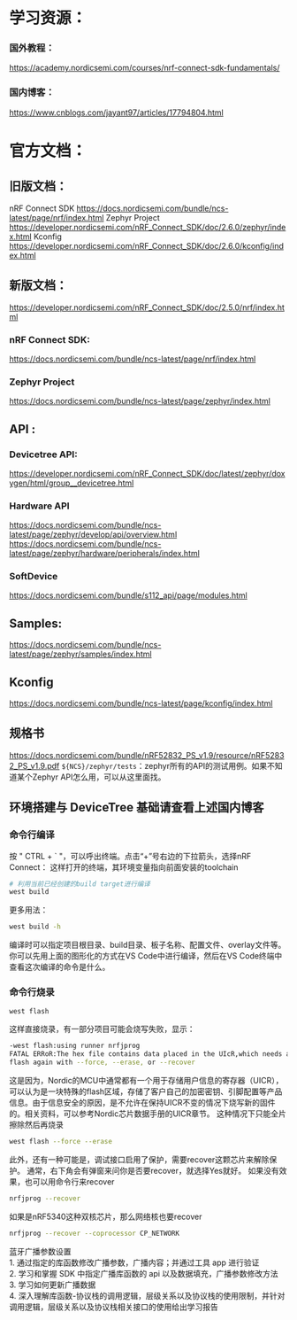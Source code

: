 # 学习资源：
### 国外教程：
https://academy.nordicsemi.com/courses/nrf-connect-sdk-fundamentals/
### 国内博客：
https://www.cnblogs.com/jayant97/articles/17794804.html
# 官方文档：
## 旧版文档：
nRF Connect SDK
https://docs.nordicsemi.com/bundle/ncs-latest/page/nrf/index.html
Zephyr Project
https://developer.nordicsemi.com/nRF_Connect_SDK/doc/2.6.0/zephyr/index.html
Kconfig
https://developer.nordicsemi.com/nRF_Connect_SDK/doc/2.6.0/kconfig/index.html
## 新版文档：
https://developer.nordicsemi.com/nRF_Connect_SDK/doc/2.5.0/nrf/index.html
### nRF Connect SDK:
https://docs.nordicsemi.com/bundle/ncs-latest/page/nrf/index.html
### **Zephyr Project**
https://docs.nordicsemi.com/bundle/ncs-latest/page/zephyr/index.html
## API :
### Devicetree API:
https://developer.nordicsemi.com/nRF_Connect_SDK/doc/latest/zephyr/doxygen/html/group__devicetree.html
### Hardware API
https://docs.nordicsemi.com/bundle/ncs-latest/page/zephyr/develop/api/overview.html
https://docs.nordicsemi.com/bundle/ncs-latest/page/zephyr/hardware/peripherals/index.html
### SoftDevice 
https://docs.nordicsemi.com/bundle/s112_api/page/modules.html

## Samples:
https://docs.nordicsemi.com/bundle/ncs-latest/page/zephyr/samples/index.html
## Kconfig
https://docs.nordicsemi.com/bundle/ncs-latest/page/kconfig/index.html
## 规格书
https://docs.nordicsemi.com/bundle/nRF52832_PS_v1.9/resource/nRF52832_PS_v1.9.pdf
`${NCS}/zephyr/tests`：zephyr所有的API的测试用例。如果不知道某个Zephyr API怎么用，可以从这里面找。
## 环境搭建与 DeviceTree 基础请查看上述国内博客
### 命令行编译
按 " CTRL + ` "，可以呼出终端。点击“+”号右边的下拉箭头，选择nRF Connect：
这样打开的终端，其环境变量指向前面安装的toolchain
```bash
# 利用当前已经创建的build target进行编译
west build
```
更多用法：
```bash
west build -h
```
编译时可以指定项目根目录、build目录、板子名称、配置文件、overlay文件等。你可以先用上面的图形化的方式在VS Code中进行编译，然后在VS Code终端中查看这次编译的命令是什么。
### 命令行烧录
```bash
west flash
```
这样直接烧录，有一部分项目可能会烧写失败，显示：
```bash
-west flash:using runner nrfjprog
FATAL ERRoR:The hex file contains data placed in the UIcR,which needs a fullerase before reprogramming.Run west
flash again with --force, --erase, or --recover
```
这是因为，Nordic的MCU中通常都有一个用于存储用户信息的寄存器（UICR），可以认为是一块特殊的flash区域，存储了客户自己的加密密钥、引脚配置等产品信息。由于信息安全的原因，是不允许在保持UICR不变的情况下烧写新的固件的。相关资料，可以参考Nordic芯片数据手册的UICR章节。
这种情况下只能全片擦除然后再烧录
```bash
west flash --force --erase
```
此外，还有一种可能是，调试接口启用了保护，需要recover这颗芯片来解除保护。
通常，右下角会有弹窗来问你是否要recover，就选择Yes就好。
如果没有效果，也可以用命令行来recover
```bash
nrfjprog --recover
```
如果是nRF5340这种双核芯片，那么网络核也要recover
```bash
nrfjprog --recover --coprocessor CP_NETWORK
```


蓝牙广播参数设置  
1. 通过指定的库函数修改广播参数，广播内容；并通过工具 app 进行验证  
2. 学习和掌握 SDK 中指定广播库函数的 api 以及数据填充，广播参数修改方法  
3. 学习如何更新广播数据  
4. 深入理解库函数-协议栈的调用逻辑，层级关系以及协议栈的使用限制，并针对调用逻辑，层级关系以及协议栈相关接口的使用给出学习报告
